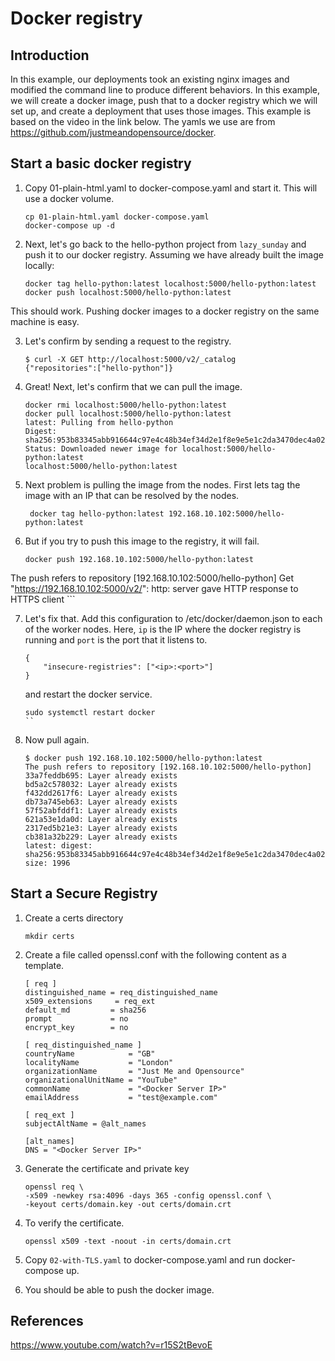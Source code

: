 # Docker registry

## Introduction

In  this example, our deployments took an existing nginx images and modified the command line to produce different behaviors. In this example, we will create a docker image, push that to a docker registry which we will set up, and create a deployment that uses those images. This example is based on the video in the link below. The yamls we use are from https://github.com/justmeandopensource/docker.

## Start a basic docker registry

1. Copy 01-plain-html.yaml to docker-compose.yaml and start it. This will use a docker volume.

    ```
    cp 01-plain-html.yaml docker-compose.yaml
    docker-compose up -d
    ```

2. Next, let's go back to the hello-python project from `lazy_sunday` and push it to our docker registry. Assuming we have already built the image locally:

    ```
    docker tag hello-python:latest localhost:5000/hello-python:latest
    docker push localhost:5000/hello-python:latest
    ```

This should work. Pushing docker images to a docker registry on the same machine is easy.

3. Let's confirm by sending a request to the registry.

    ```
    $ curl -X GET http://localhost:5000/v2/_catalog
    {"repositories":["hello-python"]}
    ```

4. Great! Next, let's confirm that we can pull the image. 

    ```
    docker rmi localhost:5000/hello-python:latest
    docker pull localhost:5000/hello-python:latest
    latest: Pulling from hello-python
    Digest: sha256:953b83345abb916644c97e4c48b34ef34d2e1f8e9e5e1c2da3470dec4a028718
    Status: Downloaded newer image for localhost:5000/hello-python:latest
    localhost:5000/hello-python:latest
    ```

5. Next problem is pulling the image from the nodes. First lets tag the image with an IP that can be resolved by the nodes.

    ```
     docker tag hello-python:latest 192.168.10.102:5000/hello-python:latest
    ```


6. But if you try to push this image to the registry, it will fail.

    ```
    docker push 192.168.10.102:5000/hello-python:latest
The push refers to repository [192.168.10.102:5000/hello-python]
Get "https://192.168.10.102:5000/v2/": http: server gave HTTP response to HTTPS client
    ```

7. Let's fix that. Add this configuration to /etc/docker/daemon.json to each of the worker nodes. Here, `ip` is the IP where the docker registry is running and `port` is the port that it listens to.

    ```
    {
        "insecure-registries": ["<ip>:<port>"]
    }
    ```

    and restart the docker service. 

    ```
    sudo systemctl restart docker
    ``

8. Now pull again.

    ```
    $ docker push 192.168.10.102:5000/hello-python:latest
    The push refers to repository [192.168.10.102:5000/hello-python]
    33a7feddb695: Layer already exists 
    bd5a2c578032: Layer already exists 
    f432dd2617f6: Layer already exists 
    db73a745eb63: Layer already exists 
    57f52abfddf1: Layer already exists 
    621a53e1da0d: Layer already exists 
    2317ed5b21e3: Layer already exists 
    cb381a32b229: Layer already exists 
    latest: digest: sha256:953b83345abb916644c97e4c48b34ef34d2e1f8e9e5e1c2da3470dec4a028718 size: 1996
    ```

## Start a Secure Registry

1. Create a certs directory

    ```
    mkdir certs
    ```

2. Create a file called openssl.conf with the following content as a template.

    ```
    [ req ]
    distinguished_name = req_distinguished_name
    x509_extensions     = req_ext
    default_md         = sha256
    prompt             = no
    encrypt_key        = no

    [ req_distinguished_name ]
    countryName            = "GB"
    localityName           = "London"
    organizationName       = "Just Me and Opensource"
    organizationalUnitName = "YouTube"
    commonName             = "<Docker Server IP>"
    emailAddress           = "test@example.com"

    [ req_ext ]
    subjectAltName = @alt_names

    [alt_names]
    DNS = "<Docker Server IP>"
    ```

3. Generate the certificate and private key

    ```
    openssl req \
    -x509 -newkey rsa:4096 -days 365 -config openssl.conf \
    -keyout certs/domain.key -out certs/domain.crt
    ```
4. To verify the certificate.

    ```
    openssl x509 -text -noout -in certs/domain.crt
    ```

5. Copy `02-with-TLS.yaml` to docker-compose.yaml and run docker-compose up.

6. You should be able to push the docker image.



## References

https://www.youtube.com/watch?v=r15S2tBevoE